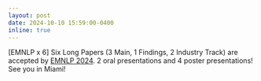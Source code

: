 ```yaml
---
layout: post
date: 2024-10-10 15:59:00-0400
inline: true
---
```


[EMNLP x 6] Six Long Papers (3 Main, 1 Findings, 2 Industry Track) are accepted by [EMNLP 2024](https://2024.emnlp.org/). 2 oral presentations and 4 poster presentations! See you in Miami! 

